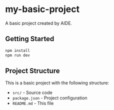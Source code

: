 # my-basic-project

A basic project created by AIDE.

## Getting Started

```bash
npm install
npm run dev
```

## Project Structure

This is a basic project with the following structure:

- `src/` - Source code
- `package.json` - Project configuration
- `README.md` - This file
